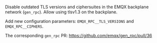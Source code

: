 Disable outdated TLS versions and ciphersuites in the EMQX backplane network (`gen_rpc`).
Allow using tlsv1.3 on the backplane.

Add new configuration parameters: `EMQX_RPC__TLS_VERSIONS` and `EMQX_RPC__CIPHERS`.

The corresponding `gen_rpc` PR: https://github.com/emqx/gen_rpc/pull/36
